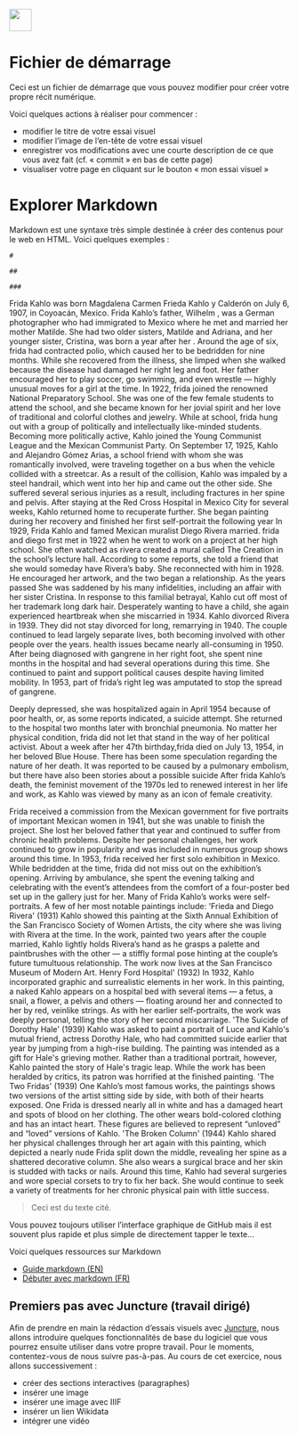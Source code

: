 <a href="https://juncture-digital.org"><img src="https://raw.githubusercontent.com/digitalArtHistory/recits-numeriques/main/images/btn_juncture.svg" style="height:40px"></a>

<param ve-config 
       title="Frida Kahlo" 
       banner="/images/ViennaDioscoridesFolio483vBirds.jpg" 
       layout="vertical">

# Fichier de démarrage

Ceci est un fichier de démarrage que vous pouvez modifier pour créer votre propre récit numérique.

Voici quelques actions à réaliser pour commencer :
- modifier le titre de votre essai visuel
- modifier l’image de l’en-tête de votre essai visuel
- enregistrer vos modifications avec une courte description de ce que vous avez fait (cf. « commit » en bas de cette page)
- visualiser votre page en cliquant sur le bouton « mon essai visuel »

# Explorer Markdown

Markdown est une syntaxe très simple destinée à créer des contenus pour le web en HTML. Voici quelques exemples :

```
#

##

### 
```

Frida Kahlo was born Magdalena Carmen Frieda Kahlo y Calderón on July 6, 1907, in Coyoacán, Mexico.
Frida Kahlo’s father, Wilhelm , was a German photographer who had immigrated to Mexico where he met and married her mother Matilde. She had two older sisters, Matilde and Adriana, and her younger sister, Cristina, was born a year after her .
Around the age of six, frida had  contracted polio, which caused her to be bedridden for nine months. While she recovered from the illness, she limped when she walked because the disease had damaged her right leg and foot. Her father encouraged her to play soccer, go swimming, and even wrestle — highly unusual moves for a girl at the time.
In 1922, frida joined the renowned National Preparatory School. She was one of the few female students to attend the school, and she became known for her jovial spirit and her love of traditional and colorful clothes and jewelry.
While at school, frida hung out with a group of politically and intellectually like-minded students. Becoming more politically active, Kahlo joined the Young Communist League and the Mexican Communist Party. 
On September 17, 1925, Kahlo and Alejandro Gómez Arias, a school friend with whom she was romantically involved, were traveling together on a bus when the vehicle collided with a streetcar. As a result of the collision, Kahlo was impaled by a steel handrail, which went into her hip and came out the other side. She suffered several serious injuries as a result, including fractures in her spine and pelvis.
After staying at the Red Cross Hospital in Mexico City for several weeks, Kahlo returned home to recuperate further. She began painting during her recovery and finished her first self-portrait the following year
In 1929, Frida Kahlo and famed Mexican muralist Diego Rivera married. frida and diego first met in 1922 when he went to work on a project at her high school. She often watched as rivera created a mural called The Creation in the school’s lecture hall. According to some reports, she told a friend that she would someday have Rivera’s baby.
She  reconnected with him in 1928. He encouraged her artwork, and the two began a relationship.
As the years passed She was saddened by his many infidelities, including an affair with her sister Cristina. In response to this familial betrayal, Kahlo cut off most of her trademark long dark hair. Desperately wanting to have a child, she again experienced heartbreak when she miscarried in 1934.
Kahlo divorced Rivera in 1939. They did not stay divorced for long, remarrying in 1940. The couple continued to lead largely separate lives, both becoming involved with other people over the years. health issues became nearly all-consuming in 1950. After being diagnosed with gangrene in her right foot, she spent nine months in the hospital and had several operations during this time. She continued to paint and support political causes despite having limited mobility. In 1953, part of frida’s right leg was amputated to stop the spread of gangrene.

Deeply depressed, she was hospitalized again in April 1954 because of poor health, or, as some reports indicated, a suicide attempt. She returned to the hospital two months later with bronchial pneumonia. No matter her physical condition, frida did not let that stand in the way of her political activist.
About a week after her 47th birthday,frida died on July 13, 1954, in her beloved Blue House. There has been some speculation regarding the nature of her death. It was reported to be caused by a pulmonary embolism, but there have also been stories about a possible suicide
After  frida Kahlo’s death, the feminist movement of the 1970s led to renewed interest in her life and work, as Kahlo was viewed by many as an icon of female creativity.



Frida  received a commission from the Mexican government for five portraits of important Mexican women in 1941, but she was unable to finish the project. She lost her beloved father that year and continued to suffer from chronic health problems. Despite her personal challenges, her work continued to grow in popularity and was included in numerous group shows around this time.
In 1953, frida received her first solo exhibition in Mexico. While bedridden at the time, frida did not miss out on the exhibition’s opening. Arriving by ambulance, she spent the evening talking and celebrating with the event’s attendees from the comfort of a four-poster bed set up in the gallery just for her. Many of Frida Kahlo’s works were self-portraits. A few of her most notable paintings include:
'Frieda and Diego Rivera' (1931)
Kahlo showed this painting at the Sixth Annual Exhibition of the San Francisco Society of Women Artists, the city where she was living with Rivera at the time. In the work, painted two years after the couple married, Kahlo lightly holds Rivera’s hand as he grasps a palette and paintbrushes with the other — a stiffly formal pose hinting at the couple’s future tumultuous relationship. The work now lives at the San Francisco Museum of Modern Art.
Henry Ford Hospital' (1932)
In 1932, Kahlo incorporated graphic and surrealistic elements in her work. In this painting, a naked Kahlo appears on a hospital bed with several items — a fetus, a snail, a flower, a pelvis and others — floating around her and connected to her by red, veinlike strings. As with her earlier self-portraits, the work was deeply personal, telling the story of her second miscarriage.
'The Suicide of Dorothy Hale' (1939)
Kahlo was asked to paint a portrait of Luce and Kahlo's mutual friend, actress Dorothy Hale, who had committed suicide earlier that year by jumping from a high-rise building. The painting was intended as a gift for Hale's grieving mother. Rather than a traditional portrait, however, Kahlo painted the story of Hale's tragic leap. While the work has been heralded by critics, its patron was horrified at the finished painting.
'The Two Fridas' (1939)
One Kahlo’s most famous works, the paintings shows two versions of the artist sitting side by side, with both of their hearts exposed. One Frida is dressed nearly all in white and has a damaged heart and spots of blood on her clothing. The other wears bold-colored clothing and has an intact heart. These figures are believed to represent “unloved” and “loved” versions of Kahlo.
'The Broken Column' (1944)
Kahlo shared her physical challenges through her art again with this painting, which depicted a nearly nude Frida split down the middle, revealing her spine as a shattered decorative column. She also wears a surgical brace and her skin is studded with tacks or nails. Around this time, Kahlo had several surgeries and wore special corsets to try to fix her back. She would continue to seek a variety of treatments for her chronic physical pain with little success.





> Ceci est du texte cité.

Vous pouvez toujours utiliser l’interface graphique de GitHub mais il est souvent plus rapide et plus simple de directement tapper le texte...

Voici quelques ressources sur Markdown
- [Guide markdown (EN)](https://docs.github.com/en/get-started/writing-on-github/getting-started-with-writing-and-formatting-on-github/basic-writing-and-formatting-syntax)
- [Débuter avec markdown (FR)](https://programminghistorian.org/fr/lecons/debuter-avec-markdown)

## Premiers pas avec Juncture (travail dirigé)

Afin de prendre en main la rédaction d’essais visuels avec [Juncture](https://juncture-digital.org/), nous allons introduire quelques fonctionnalités de base du logiciel que vous pourrez ensuite utiliser dans votre propre travail. Pour le moments, contentez-vous de nous suivre pas-à-pas. Au cours de cet exercice, nous allons successivement :
- créer des sections interactives (paragraphes)
- insérer une image
- insérer une image avec IIIF
- insérer un lien Wikidata
- intégrer une vidéo

<param ve-video id="HCXxsd-BKLY" title="Frida Kahlo: A collection of 100 paintings (HD)" start="1" />

